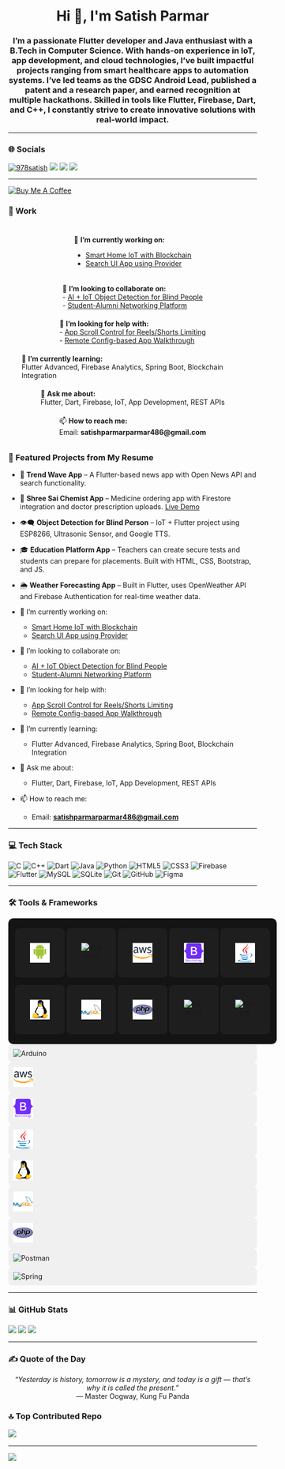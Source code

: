 
<h1 align="center">Hi 👋, I'm Satish Parmar</h1>
<h3 align="center">
I’m a passionate Flutter developer and Java enthusiast with a B.Tech in Computer Science. With hands-on experience in IoT, app development, and cloud technologies, I’ve built impactful projects ranging from smart healthcare apps to automation systems. I’ve led teams as the GDSC Android Lead, published a patent and a research paper, and earned recognition at multiple hackathons. Skilled in tools like Flutter, Firebase, Dart, and C++, I constantly strive to create innovative solutions with real-world impact.
</h3>

---

### 🌐 Socials
<p align="left">
  <a href="https://twitter.com/978satish" target="_blank"><img src="https://img.shields.io/twitter/follow/978satish?logo=twitter&style=for-the-badge" alt="978satish" /></a>
  <a href="mailto:satishparmarparmar486@gmail.com"><img src="https://img.shields.io/badge/Gmail-satishparmarparmar486@gmail.com-red?style=for-the-badge&logo=gmail&logoColor=white"/></a>
  <a href="https://www.linkedin.com/in/satish-parmar-8021a5245/"><img src="https://img.shields.io/badge/LinkedIn-Satish%20Parmar-blue?style=for-the-badge&logo=linkedin&logoColor=white"/></a>
  <a href="https://satishparmar1.github.io/Portfolio/"><img src="https://img.shields.io/badge/Portfolio-Visit-blueviolet?style=for-the-badge&logo=githubpages&logoColor=white"/></a>
</p>

---

<a href="https://www.buymeacoffee.com/invite/SatishParmar1" target="_blank">
  <img src="https://img.shields.io/badge/Buy%20Me%20a%20Coffee-Support%20My%20Work-yellow?style=for-the-badge&logo=buy-me-a-coffee&logoColor=black" alt="Buy Me A Coffee"/>
</a>

### 🚀 Work

<div align="center" style="display: flex; flex-wrap: wrap; justify-content: center; text-align: left;">
  <div style="margin: 10px; max-width: 450px;">

  🔭 <strong>I’m currently working on:</strong><br>
  - <a href="https://github.com/SatishParmar1">Smart Home IoT with Blockchain</a><br>
  - <a href="https://github.com/SatishParmar1">Search UI App using Provider</a>
  </div>

  <div style="margin: 10px; max-width: 450px;">
  👯 <strong>I’m looking to collaborate on:</strong><br>
  - <a href="https://github.com/SatishParmar1">AI + IoT Object Detection for Blind People</a><br>
  - <a href="https://github.com/SatishParmar1">Student-Alumni Networking Platform</a>
  </div>

  <div style="margin: 10px; max-width: 450px;">
  🤝 <strong>I’m looking for help with:</strong><br>
  - <a href="https://github.com/SatishParmar1">App Scroll Control for Reels/Shorts Limiting</a><br>
  - <a href="https://github.com/SatishParmar1">Remote Config-based App Walkthrough</a>
  </div>

  <div style="margin: 10px; max-width: 450px;">
  🌱 <strong>I’m currently learning:</strong><br>
  Flutter Advanced, Firebase Analytics, Spring Boot, Blockchain Integration
  </div>

  <div style="margin: 10px; max-width: 450px;">
  💬 <strong>Ask me about:</strong><br>
  Flutter, Dart, Firebase, IoT, App Development, REST APIs
  </div>

  <div style="margin: 10px; max-width: 450px;">
  📫 <strong>How to reach me:</strong><br>
  Email: <strong>satishparmarparmar486@gmail.com</strong>
  </div>
</div>

### 📱 Featured Projects from My Resume
- 📰 **Trend Wave App** – A Flutter-based news app with Open News API and search functionality.
- 💊 **Shree Sai Chemist App** – Medicine ordering app with Firestore integration and doctor prescription uploads. [Live Demo](https://bit.ly/shreesaichemist)
- 👁️‍🗨️ **Object Detection for Blind Person** – IoT + Flutter project using ESP8266, Ultrasonic Sensor, and Google TTS.
- 🎓 **Education Platform App** – Teachers can create secure tests and students can prepare for placements. Built with HTML, CSS, Bootstrap, and JS.
- 🌦️ **Weather Forecasting App** – Built in Flutter, uses OpenWeather API and Firebase Authentication for real-time weather data.
- 🔭 I’m currently working on:
  - [Smart Home IoT with Blockchain](https://github.com/SatishParmar1)
  - [Search UI App using Provider](https://github.com/SatishParmar1)

- 👯 I’m looking to collaborate on:
  - [AI + IoT Object Detection for Blind People](https://github.com/SatishParmar1)
  - [Student-Alumni Networking Platform](https://github.com/SatishParmar1)

- 🤝 I’m looking for help with:
  - [App Scroll Control for Reels/Shorts Limiting](https://github.com/SatishParmar1)
  - [Remote Config-based App Walkthrough](https://github.com/SatishParmar1)

- 🌱 I’m currently learning:
  - Flutter Advanced, Firebase Analytics, Spring Boot, Blockchain Integration

- 💬 Ask me about:
  - Flutter, Dart, Firebase, IoT, App Development, REST APIs

- 📫 How to reach me:
  - Email: **satishparmarparmar486@gmail.com**

---

### 💻 Tech Stack
![C](https://img.shields.io/badge/c-%2300599C.svg?style=for-the-badge&logo=c&logoColor=white)
![C++](https://img.shields.io/badge/c++-%2300599C.svg?style=for-the-badge&logo=c%2B%2B&logoColor=white)
![Dart](https://img.shields.io/badge/dart-%230175C2.svg?style=for-the-badge&logo=dart&logoColor=white)
![Java](https://img.shields.io/badge/java-%23ED8B00.svg?style=for-the-badge&logo=openjdk&logoColor=white)
![Python](https://img.shields.io/badge/python-3670A0?style=for-the-badge&logo=python&logoColor=ffdd54)
![HTML5](https://img.shields.io/badge/html5-%23E34F26.svg?style=for-the-badge&logo=html5&logoColor=white)
![CSS3](https://img.shields.io/badge/css3-%231572B6.svg?style=for-the-badge&logo=css3&logoColor=white)
![Firebase](https://img.shields.io/badge/firebase-%23039BE5.svg?style=for-the-badge&logo=firebase)
![Flutter](https://img.shields.io/badge/Flutter-%2302569B.svg?style=for-the-badge&logo=Flutter&logoColor=white)
![MySQL](https://img.shields.io/badge/mysql-4479A1.svg?style=for-the-badge&logo=mysql&logoColor=white)
![SQLite](https://img.shields.io/badge/sqlite-%2307405e.svg?style=for-the-badge&logo=sqlite&logoColor=white)
![Git](https://img.shields.io/badge/git-%23F05033.svg?style=for-the-badge&logo=git&logoColor=white)
![GitHub](https://img.shields.io/badge/github-%23121011.svg?style=for-the-badge&logo=github&logoColor=white)
![Figma](https://img.shields.io/badge/figma-%23F24E1E.svg?style=for-the-badge&logo=figma&logoColor=white)

---

### 🛠️ Tools & Frameworks
<div align="center" style="display: grid; grid-template-columns: repeat(auto-fit, minmax(80px, 1fr)); gap: 15px; justify-items: center; background-color: #141414; padding: 20px; border-radius: 10px; width: 100%; max-width: 900px;">

  <div style="background-color: #1e1e1e; padding: 10px; border-radius: 8px; width: 80px; height: 80px; display: flex; align-items: center; justify-content: center;">
    <img src="https://raw.githubusercontent.com/devicons/devicon/master/icons/android/android-original-wordmark.svg" width="40" height="40" alt="Android"/>
  </div>
  <div style="background-color: #1e1e1e; padding: 10px; border-radius: 8px; width: 80px; height: 80px; display: flex; align-items: center; justify-content: center;">
    <img src="https://cdn.worldvectorlogo.com/logos/arduino-1.svg" width="40" height="40" alt="Arduino"/>
  </div>
  <div style="background-color: #1e1e1e; padding: 10px; border-radius: 8px; width: 80px; height: 80px; display: flex; align-items: center; justify-content: center;">
    <img src="https://raw.githubusercontent.com/devicons/devicon/master/icons/amazonwebservices/amazonwebservices-original-wordmark.svg" width="40" height="40" alt="AWS"/>
  </div>
  <div style="background-color: #1e1e1e; padding: 10px; border-radius: 8px; width: 80px; height: 80px; display: flex; align-items: center; justify-content: center;">
    <img src="https://raw.githubusercontent.com/devicons/devicon/master/icons/bootstrap/bootstrap-plain-wordmark.svg" width="40" height="40" alt="Bootstrap"/>
  </div>
  <div style="background-color: #1e1e1e; padding: 10px; border-radius: 8px; width: 80px; height: 80px; display: flex; align-items: center; justify-content: center;">
    <img src="https://raw.githubusercontent.com/devicons/devicon/master/icons/java/java-original.svg" width="40" height="40" alt="Java"/>
  </div>
  <div style="background-color: #1e1e1e; padding: 10px; border-radius: 8px; width: 80px; height: 80px; display: flex; align-items: center; justify-content: center;">
    <img src="https://raw.githubusercontent.com/devicons/devicon/master/icons/linux/linux-original.svg" width="40" height="40" alt="Linux"/>
  </div>
  <div style="background-color: #1e1e1e; padding: 10px; border-radius: 8px; width: 80px; height: 80px; display: flex; align-items: center; justify-content: center;">
    <img src="https://raw.githubusercontent.com/devicons/devicon/master/icons/mysql/mysql-original-wordmark.svg" width="40" height="40" alt="MySQL"/>
  </div>
  <div style="background-color: #1e1e1e; padding: 10px; border-radius: 8px; width: 80px; height: 80px; display: flex; align-items: center; justify-content: center;">
    <img src="https://raw.githubusercontent.com/devicons/devicon/master/icons/php/php-original.svg" width="40" height="40" alt="PHP"/>
  </div>
  <div style="background-color: #1e1e1e; padding: 10px; border-radius: 8px; width: 80px; height: 80px; display: flex; align-items: center; justify-content: center;">
    <img src="https://www.vectorlogo.zone/logos/getpostman/getpostman-icon.svg" width="40" height="40" alt="Postman"/>
  </div>
  <div style="background-color: #1e1e1e; padding: 10px; border-radius: 8px; width: 80px; height: 80px; display: flex; align-items: center; justify-content: center;">
    <img src="https://www.vectorlogo.zone/logos/springio/springio-icon.svg" width="40" height="40" alt="Spring"/>
  </div>
</div>
  <div style="background-color: #f0f0f0; padding: 10px; border-radius: 8px;">
    <img src="https://cdn.worldvectorlogo.com/logos/arduino-1.svg" width="40" height="40" alt="Arduino"/>
  </div>
  <div style="background-color: #f0f0f0; padding: 10px; border-radius: 8px;">
    <img src="https://raw.githubusercontent.com/devicons/devicon/master/icons/amazonwebservices/amazonwebservices-original-wordmark.svg" width="40" height="40" alt="AWS"/>
  </div>
  <div style="background-color: #f0f0f0; padding: 10px; border-radius: 8px;">
    <img src="https://raw.githubusercontent.com/devicons/devicon/master/icons/bootstrap/bootstrap-plain-wordmark.svg" width="40" height="40" alt="Bootstrap"/>
  </div>
  <div style="background-color: #f0f0f0; padding: 10px; border-radius: 8px;">
    <img src="https://raw.githubusercontent.com/devicons/devicon/master/icons/java/java-original.svg" width="40" height="40" alt="Java"/>
  </div>
  <div style="background-color: #f0f0f0; padding: 10px; border-radius: 8px;">
    <img src="https://raw.githubusercontent.com/devicons/devicon/master/icons/linux/linux-original.svg" width="40" height="40" alt="Linux"/>
  </div>
  <div style="background-color: #f0f0f0; padding: 10px; border-radius: 8px;">
    <img src="https://raw.githubusercontent.com/devicons/devicon/master/icons/mysql/mysql-original-wordmark.svg" width="40" height="40" alt="MySQL"/>
  </div>
  <div style="background-color: #f0f0f0; padding: 10px; border-radius: 8px;">
    <img src="https://raw.githubusercontent.com/devicons/devicon/master/icons/php/php-original.svg" width="40" height="40" alt="PHP"/>
  </div>
  <div style="background-color: #f0f0f0; padding: 10px; border-radius: 8px;">
    <img src="https://www.vectorlogo.zone/logos/getpostman/getpostman-icon.svg" width="40" height="40" alt="Postman"/>
  </div>
  <div style="background-color: #f0f0f0; padding: 10px; border-radius: 8px;">
    <img src="https://www.vectorlogo.zone/logos/springio/springio-icon.svg" width="40" height="40" alt="Spring"/>
  </div>
</div>

---

### 📊 GitHub Stats
![](https://github-readme-stats.vercel.app/api?username=SatishParmar1&theme=dark&hide_border=false&include_all_commits=true&count_private=true)
![](https://nirzak-streak-stats.vercel.app/?user=SatishParmar1&theme=dark&hide_border=false)
![](https://github-readme-stats.vercel.app/api/top-langs/?username=SatishParmar1&theme=dark&hide_border=false&layout=compact)

---

### ✍️ Quote of the Day
<p align="center"><em>“Yesterday is history, tomorrow is a mystery, and today is a gift — that’s why it is called the present.”</em><br/>— Master Oogway, Kung Fu Panda</p>

### 🔝 Top Contributed Repo
![](https://github-contributor-stats.vercel.app/api?username=SatishParmar1&limit=5&theme=dark&combine_all_yearly_contributions=true)

---
[![](https://visitcount.itsvg.in/api?id=SatishParmar1&icon=0&color=0)](https://visitcount.itsvg.in)

